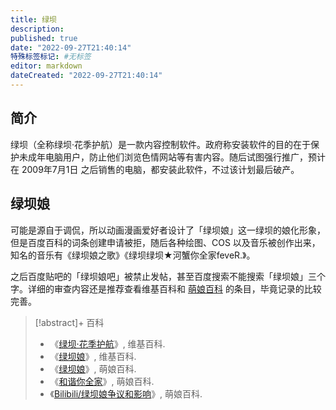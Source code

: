 ```yaml
---
title: 绿坝
description:
published: true
date: "2022-09-27T21:40:14"
特殊标签标记: #无标签
editor: markdown
dateCreated: "2022-09-27T21:40:14"
---
```


## 简介

绿坝（全称绿坝·花季护航）是一款内容控制软件。政府称安装软件的目的在于保护未成年电脑用户，防止他们浏览色情网站等有害内容。随后试图强行推广，预计在 2009年7月1日 之后销售的电脑，都安装此软件，不过该计划最后破产。

## 绿坝娘

可能是源自于调侃，所以动画漫画爱好者设计了「绿坝娘」这一绿坝的娘化形象，但是百度百科的词条创建申请被拒，随后各种绘图、COS 以及音乐被创作出来，知名的音乐有《绿坝娘之歌》《绿坝绿坝★河蟹你全家feveR.》。

之后百度贴吧的「绿坝娘吧」被禁止发帖，甚至百度搜索不能搜索「绿坝娘」三个字。详细的审查内容还是推荐查看维基百科和 [萌娘百科][] 的条目，毕竟记录的比较完善。

[萌娘百科]: /website/萌娘百科.md

> [!abstract]+ 百科
>
> +   《[绿坝·花季护航](https://zh.wikipedia.org/wiki/綠壩·花季護航)》, 维基百科.
> +   《[绿坝娘](https://zh.wikipedia.org/zh-cn/绿坝娘)》, 维基百科.
> +   《[绿坝娘](https://web.archive.org/web/20220728024453/https://zh.moegirl.org.cn/绿坝娘)》, 萌娘百科.
> +   《[和谐你全家](https://web.archive.org/web/20220904040245/https://zh.moegirl.org.cn/和谐你全家)》, 萌娘百科.
> +   《[Bilibili/绿坝娘争议和影响](https://web.archive.org/web/20221129030108/https://zh.moegirl.org.cn/Bilibili/%E4%BA%89%E8%AE%AE%E5%92%8C%E5%BD%B1%E5%93%8D#%E7%BB%BF%E5%9D%9D%E5%A8%98)》, 萌娘百科.
